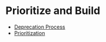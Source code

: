 # Prioritize and Build

- [Deprecation Process](./deprecation_process.md)
- [Prioritization](./prioritizing.md)
